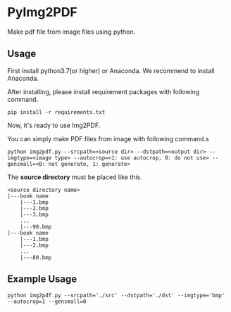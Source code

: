 # PyImg2PDF

Make pdf file from image files using python.

## Usage

First install python3.7(or higher) or Anaconda. We recommend to install Anaconda.

After installing, please install requirement packages with following command.

    pip install -r requirements.txt

Now, it's ready to use Img2PDF.

You can simply make PDF files from image with following command.s

    python img2pdf.py --srcpath=<source dir> --dstpath=<output dir> --imgtype=<image type> --autocrop=<1: use autocrop, 0: do not use> --gensmall=<0: not generate, 1: generate>

The **source directory** must be placed like this.

    <source directory name>
    |---book name
        |---1.bmp
        |---2.bmp
        |---3.bmp
        ...
        |---90.bmp
    |---book name
        |---1.bmp
        |---2.bmp
        ...
        |---80.bmp

## Example Usage

    python img2pdf.py --srcpath='./src' --dstpath='./dst' --imgtype='bmp' --autocrop=1 --gensmall=0
